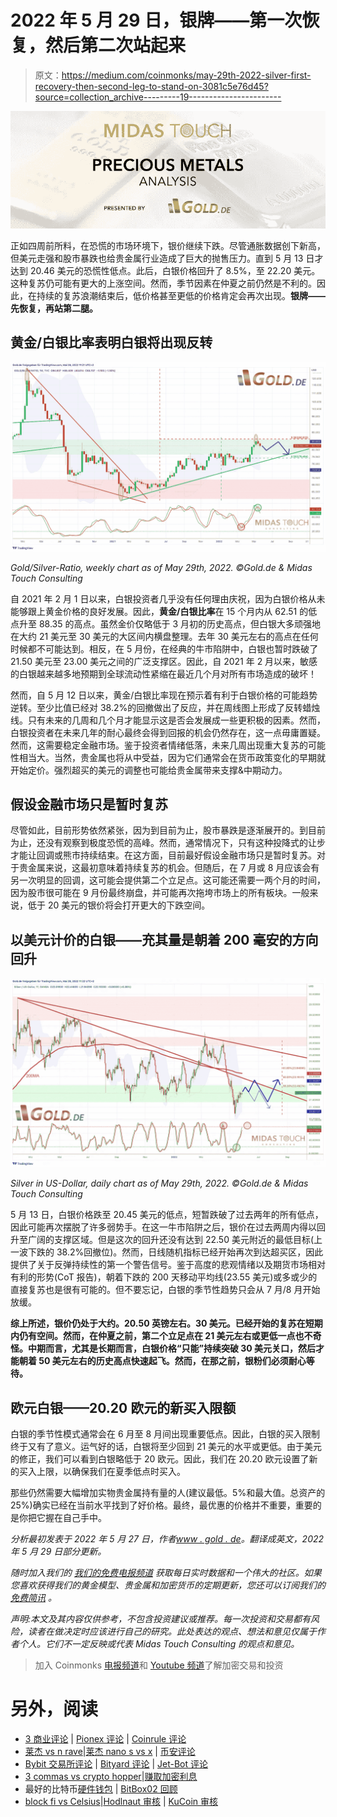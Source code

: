 # 2022 年 5 月 29 日，银牌——第一次恢复，然后第二次站起来

> 原文：<https://medium.com/coinmonks/may-29th-2022-silver-first-recovery-then-second-leg-to-stand-on-3081c5e76d45?source=collection_archive---------19----------------------->

![](img/6ac7377b461782f83f461a5d54daef85.png)

正如四周前所料，在恐慌的市场环境下，银价继续下跌。尽管通胀数据创下新高，但美元走强和股市暴跌也给贵金属行业造成了巨大的抛售压力。直到 5 月 13 日才达到 20.46 美元的恐慌性低点。此后，白银价格回升了 8.5%，至 22.20 美元。这种复苏仍可能有更大的上涨空间。然而，季节因素在仲夏之前仍然是不利的。因此，在持续的复苏浪潮结束后，低价格甚至更低的价格肯定会再次出现。**银牌——先恢复，再站第二腿。**

## 黄金/白银比率表明白银将出现反转

![](img/9f9ae0a69177e83ecd4104e92c346b33.png)

*Gold/Silver-Ratio, weekly chart as of May 29th, 2022\. ©Gold.de & Midas Touch Consulting*

自 2021 年 2 月 1 日以来，白银投资者几乎没有任何理由庆祝，因为白银价格从未能够跟上黄金价格的良好发展。因此，**黄金/白银比率**在 15 个月内从 62.51 的低点升至 88.35 的高点。虽然金价仅略低于 3 月初的历史高点，但白银大多顽强地在大约 21 美元至 30 美元的大区间内横盘整理。去年 30 美元左右的高点在任何时候都不可能达到。相反，在 5 月份，在经典的牛市陷阱中，白银也暂时跌破了 21.50 美元至 23.00 美元之间的广泛支撑区。因此，自 2021 年 2 月以来，敏感的白银越来越多地预期到全球流动性紧缩在最近几个月对所有市场造成的破坏！

然而，自 5 月 12 日以来，黄金/白银比率现在预示着有利于白银价格的可能趋势逆转。至少比值已经对 38.2%的回撤做出了反应，并在周线图上形成了反转蜡烛线。只有未来的几周和几个月才能显示这是否会发展成一些更积极的因素。然而，白银投资者在未来几年的耐心最终会得到回报的机会仍然存在，这一点毋庸置疑。然而，这需要稳定金融市场。鉴于投资者情绪低落，未来几周出现重大复苏的可能性相当大。当然，贵金属也将从中受益，因为它们通常会在货币政策变化的早期就开始定价。强烈超买的美元的调整也可能给贵金属带来支撑&中期动力。

## 假设金融市场只是暂时复苏

尽管如此，目前形势依然紧张，因为到目前为止，股市暴跌是逐渐展开的。到目前为止，还没有观察到极度恐慌的高峰。然而，通常情况下，只有这种投降式的让步才能让回调或熊市持续结束。在这方面，目前最好假设金融市场只是暂时复苏。对于贵金属来说，这最初意味着持续复苏的机会。但随后，在 7 月或 8 月应该会有另一次明显的回调，这可能会提供第二个立足点。这可能还需要一两个月的时间，因为股市很可能在 9 月份最终崩盘，并可能再次拖垮市场上的所有板块。一般来说，低于 20 美元的银价将会打开更大的下跌空间。

## 以美元计价的白银——充其量是朝着 200 毫安的方向回升

![](img/bcfec9200af224443a8a44e4454d62db.png)

*Silver in US-Dollar, daily chart as of May 29th, 2022\. ©Gold.de & Midas Touch Consulting*

5 月 13 日，白银价格跌至 20.45 美元的低点，短暂跌破了过去两年的所有低点，因此可能再次摆脱了许多弱势手。在这一牛市陷阱之后，银价在过去两周内得以回升至广阔的支撑区域。但是这次的回升还没有达到 22.50 美元附近的最低目标(上一波下跌的 38.2%回撤位)。然而，日线随机指标已经开始再次到达超买区，因此提供了关于反弹持续性的第一个警告信号。鉴于高度的悲观情绪以及期货市场相对有利的形势(CoT 报告)，朝着下跌的 200 天移动平均线(23.55 美元)或多或少的直接复苏也是很有可能的。但不要忘记，白银的季节性趋势只会从 7 月/8 月开始放缓。

**综上所述，银价仍处于大约。20.50 英镑左右。30 美元。已经开始的复苏在短期内仍有空间。然而，在仲夏之前，第二个立足点在 21 美元左右或更低一点也不奇怪。中期而言，尤其是长期而言，白银价格“只能”持续突破 30 美元关口，然后才能朝着 50 美元左右的历史高点快速起飞。然而，在那之前，银粉们必须耐心等待。**

## 欧元白银——20.20 欧元的新买入限额

白银的季节性模式通常会在 6 月至 8 月间出现重要低点。因此，白银的买入限制终于又有了意义。运气好的话，白银将至少回到 21 美元的水平或更低。由于美元的修正，我们可以看到白银略低于 20 欧元。因此，我们在 20.20 欧元设置了新的买入上限，以确保我们在夏季低点时买入。

那些仍然需要大幅增加实物贵金属持有量的人(建议最低。5%和最大值。总资产的 25%)确实已经在当前水平找到了好价格。最终，最优惠的价格并不重要，重要的是你把它握在自己手中。

*分析最初发表于 2022 年 5 月 27 日，作者*[*www . gold . de*](https://www.gold.de/artikel/silber-erst-erholung-dann-zweites-standbein/)*。翻译成英文，2022 年 5 月 29 日部分更新。*

*随时加入我们的* [*我们的免费电报频道*](https://www.midastouch-consulting.com/services/newsletter-telegram) *获取每日实时数据和一个伟大的社区。如果您喜欢获得我们的黄金模型、贵金属和加密货币的定期更新，您还可以订阅我们的* [*免费简讯*](http://bit.ly/1EUdt2K) *。*

*声明:本文及其内容仅供参考，不包含投资建议或推荐。每一次投资和交易都有风险，读者在做决定时应该进行自己的研究。此处表达的观点、想法和意见仅属于作者个人。它们不一定反映或代表 Midas Touch Consulting 的观点和意见。*

> 加入 Coinmonks [电报频道](https://t.me/coincodecap)和 [Youtube 频道](https://www.youtube.com/c/coinmonks/videos)了解加密交易和投资

# 另外，阅读

*   [3 商业评论](/coinmonks/3commas-review-an-excellent-crypto-trading-bot-2020-1313a58bec92) | [Pionex 评论](https://coincodecap.com/pionex-review-exchange-with-crypto-trading-bot) | [Coinrule 评论](/coinmonks/coinrule-review-2021-a-beginner-friendly-crypto-trading-bot-daf0504848ba)
*   [莱杰 vs n rave](/coinmonks/ledger-vs-ngrave-zero-7e40f0c1d694)|[莱杰 nano s vs x](/coinmonks/ledger-nano-s-vs-x-battery-hardware-price-storage-59a6663fe3b0) | [币安评论](/coinmonks/binance-review-ee10d3bf3b6e)
*   [Bybit 交易所评论](/coinmonks/bybit-exchange-review-dbd570019b71) | [Bityard 评论](https://coincodecap.com/bityard-reivew) | [Jet-Bot 评论](https://coincodecap.com/jet-bot-review)
*   [3 commas vs crypto hopper](/coinmonks/3commas-vs-pionex-vs-cryptohopper-best-crypto-bot-6a98d2baa203)|[赚取加密利息](/coinmonks/earn-crypto-interest-b10b810fdda3)
*   最好的比特币[硬件钱包](/coinmonks/hardware-wallets-dfa1211730c6) | [BitBox02 回顾](/coinmonks/bitbox02-review-your-swiss-bitcoin-hardware-wallet-c36c88fff29)
*   [block fi vs Celsius](/coinmonks/blockfi-vs-celsius-vs-hodlnaut-8a1cc8c26630)|[Hodlnaut 审核](/coinmonks/hodlnaut-review-best-way-to-hodl-is-to-earn-interest-on-your-bitcoin-6658a8c19edf) | [KuCoin 审核](https://coincodecap.com/kucoin-review)